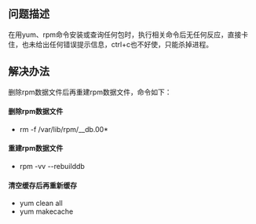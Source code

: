 ## 问题描述
在用yum、rpm命令安装或查询任何包时，执行相关命令后无任何反应，直接卡住，也未给出任何错误提示信息，ctrl+c也不好使，只能杀掉进程。

## 解决办法
删除rpm数据文件后再重建rpm数据文件，命令如下：

#### 删除rpm数据文件 
- rm -f /var/lib/rpm/__db.00*
#### 重建rpm数据文件 
- rpm -vv --rebuilddb
#### 清空缓存后再重新缓存
- yum clean all
- yum makecache
